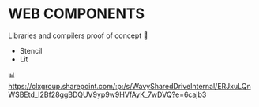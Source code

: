 # WEB COMPONENTS
Libraries and compilers proof of concept :mag_right:

* Stencil
* Lit

:bar_chart:
https://clxgroup.sharepoint.com/:p:/s/WavySharedDriveInternal/ERJxuLQnWSBEtd_I2Bf28ggBDQUV9yp9w9HVfAyK_7wDVQ?e=6cajb3
